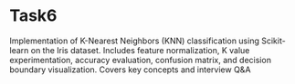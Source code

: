 # Task6
Implementation of K-Nearest Neighbors (KNN) classification using Scikit-learn on the Iris dataset. Includes feature normalization, K value experimentation, accuracy evaluation, confusion matrix, and decision boundary visualization. Covers key concepts and interview Q&amp;A
